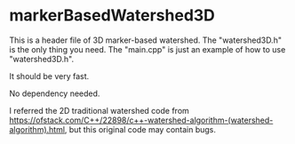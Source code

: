 # markerBasedWatershed3D

This is a header file of 3D marker-based watershed.
The "watershed3D.h" is the only thing you need.
The "main.cpp" is just an example of how to use "watershed3D.h".


It should be very fast. 

No dependency needed.

I referred the 2D traditional watershed code from https://ofstack.com/C++/22898/c++-watershed-algorithm-(watershed-algorithm).html, but this original code may contain bugs.
